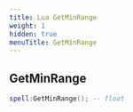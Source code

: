 ```yaml
---
title: Lua GetMinRange
weight: 1
hidden: true
menuTitle: GetMinRange
---
```

## GetMinRange
```lua
spell:GetMinRange(); -- float
```